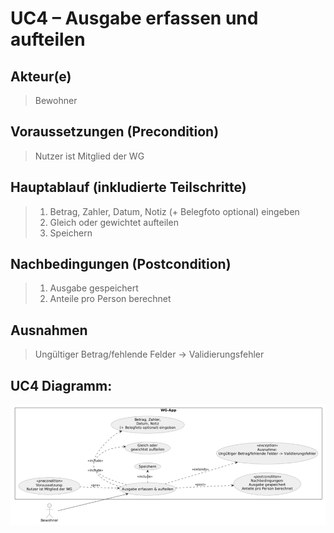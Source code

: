 # UC4 – Ausgabe erfassen und aufteilen
## Akteur(e)
> Bewohner

## Voraussetzungen (Precondition)
> Nutzer ist Mitglied der WG

## Hauptablauf (inkludierte Teilschritte)
> 1. Betrag, Zahler, Datum, Notiz (+ Belegfoto optional) eingeben 
> 2. Gleich oder gewichtet aufteilen 
> 3. Speichern


## Nachbedingungen (Postcondition)
> 1. Ausgabe gespeichert 
> 2. Anteile pro Person berechnet


## Ausnahmen
> Ungültiger Betrag/fehlende Felder → Validierungsfehler


## UC4 Diagramm:
![UCD4.png](https://github.com/wwindrunnerr/flatmate/blob/main/docs/UMLs/Anwendungsfalldiagramme/UCD4.png)
